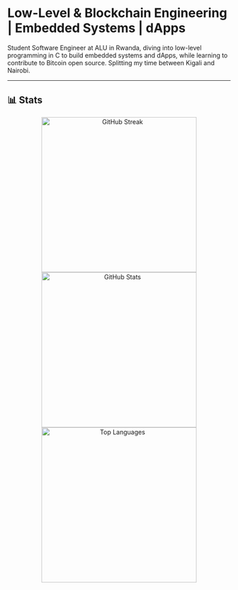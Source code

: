 # Low-Level & Blockchain Engineering | Embedded Systems | dApps

Student Software Engineer at ALU in Rwanda, diving into low-level programming in C to build embedded systems and dApps, while learning to contribute to Bitcoin open source. Splitting my time between Kigali and Nairobi.  

---

## 📊 Stats
<p align="center">
  <img src="https://streak-stats.demolab.com?user=Maxtoshie&theme=radical&hide_border=true" width="350" alt="GitHub Streak"/>
  <img src="https://github-readme-stats.vercel.app/api?username=Maxtoshie&show_icons=true&theme=radical&hide_border=true" width="350" alt="GitHub Stats"/>
  <img src="https://github-readme-stats.vercel.app/api/top-langs/?username=Maxtoshie&layout=compact&theme=radical&hide_border=true" width="350" alt="Top Languages"/>
</p>

